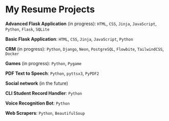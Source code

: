 # My Resume Projects

**Advanced Flask Application** (in progress): `HTML`, `CSS`, `Jinja`, `JavaScript`, `Python`, `Flask`, `SQLite`

**Basic Flask Application**: `HTML`, `CSS`, `Jinja`, `JavaScript`, `Python`

**CRM** (in progress): `Python`, `Django`, `Neon`, `PostgreSQL`, `Flowbite`, `TailwindCSS`, `Docker`

**Games** (in progress): `Python`, `Pygame`

**PDF Text to Speech**: `Python`, `pyttsx3`, `PyPDF2`

**Social network** (in the future)

**CLI Student Record Handler**: `Python`

**Voice Recognition Bot**: `Python`

**Web Scrapers**: `Python`, `BeautifulSoup`
